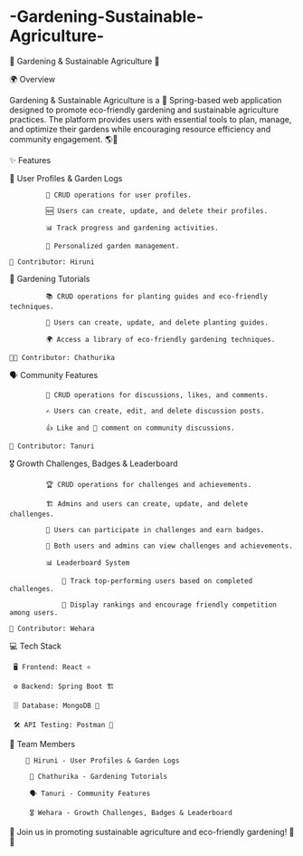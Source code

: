 # -Gardening-Sustainable-Agriculture-
🌱 Gardening & Sustainable Agriculture 🌿

🌍 Overview

Gardening & Sustainable Agriculture is a 🌿 Spring-based web application designed to promote eco-friendly gardening and sustainable agriculture practices. The platform provides users with essential tools to plan, manage, and optimize their gardens while encouraging resource efficiency and community engagement. 🌎🌾

✨ Features

🌾 User Profiles & Garden Logs

             📝 CRUD operations for user profiles.

             🆕 Users can create, update, and delete their profiles.

             📊 Track progress and gardening activities.

             🌿 Personalized garden management.

    👤 Contributor: Hiruni

📖 Gardening Tutorials

             📚 CRUD operations for planting guides and eco-friendly techniques.

             🌱 Users can create, update, and delete planting guides.

             🌍 Access a library of eco-friendly gardening techniques.

    👩‍🏫 Contributor: Chathurika

🗣️ Community Features

             💬 CRUD operations for discussions, likes, and comments.

             ✍️ Users can create, edit, and delete discussion posts.

             👍 Like and 💬 comment on community discussions.

    👥 Contributor: Tanuri

🎖️ Growth Challenges, Badges & Leaderboard

             🏆 CRUD operations for challenges and achievements.

             🏗️ Admins and users can create, update, and delete challenges.

             🎯 Users can participate in challenges and earn badges.

             👀 Both users and admins can view challenges and achievements.

             📊 Leaderboard System

                 🏅 Track top-performing users based on completed challenges.

                 📢 Display rankings and encourage friendly competition among users.

    🥇 Contributor: Wehara


💻 Tech Stack

     🖥 Frontend: React ⚛️

     ⚙️ Backend: Spring Boot 🏗️

     🗄 Database: MongoDB 🍃

     🛠 API Testing: Postman 📮


👥 Team Members

        🌾 Hiruni - User Profiles & Garden Logs

         📖 Chathurika - Gardening Tutorials

         🗣️ Tanuri - Community Features

         🎖️ Wehara - Growth Challenges, Badges & Leaderboard

         

🌿 Join us in promoting sustainable agriculture and eco-friendly gardening! 🌱💚